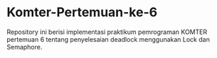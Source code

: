# Komter-Pertemuan-ke-6
Repository ini berisi implementasi praktikum pemrograman KOMTER pertemuan 6 tentang penyelesaian deadlock menggunakan Lock dan Semaphore.
